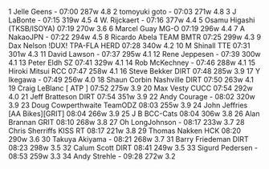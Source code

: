   1  Jelle Geens  -  07:00    287w  4.8
  2  tomoyuki goto  -  07:03    271w  4.8
  3  J LaBonte  -  07:15    319w  4.5
  4  W. Rijckaert  -  07:16    377w  4.4
  5  Osamu Higashi  (TKSB/ISOYA)    07:19    270w  3.6
  6  Marcel Guay  MG-O  07:19    296w  4.4
  7  A NakaoJPN  -  07:22    294w  4.5
  8  Ricardo Abela  TEAM BMTR  07:25    299w  4.3
  9  Dax Nelson  !DUX! TPA-FLA HERD  07:28    340w  4.2
 10  M Shinall  TTE  07:31    301w  4.3
 11  David Lawson  -  07:37    295w  4.1
 12  Rene Jeppesen  -  07:39    300w  4.1
 13  Peter Eldh  SZ  07:41    329w  4.1
 14  Rob McKechney  -  07:46    288w  4.1
 15  Hiroki Mitsui  RCC  07:47    258w  4.1
 16  Steve Bekker  DIRT  07:48    285w  3.9
 17  Y Ikegawa  -  07:49    256w  4.0
 18  Shaun Corbin Nashville  DIRT  07:50    263w  4.1
 19  Craig LeBlanc  [ ATP ]  07:52    275w  3.9
 20  Max Vesty  CUCC  07:54    292w  4.0
 21  Jeff Bratteson  DIRT  07:54    351w  3.9
 22  Andy Courage  -  08:02    320w  3.9
 23  Doug Cowperthwaite  TeamODZ  08:03    255w  3.9
 24  John Jeffries  [AA Bikes][GRIT]  08:04    266w  3.9
 25  J B  BCC-Cats  08:04    306w  3.8
 26  Alan Brannan  GRIT  08:10    268w  3.8
 27  Oh LongJohnson  -  08:17    233w  3.7
 28  Chris Sherriffs  KISS RT  08:17    221w  3.8
 29  Thomas Nakken  HCK  08:20    290w  3.6
 30  Takuya Akiyama  -  08:21    268w  3.7
 31  Barry Friedeman  DIRT  08:23    298w  3.5
 32  Calum Scott  DIRT  08:41    249w  3.5
 33  Sigurd Pedersen  -  08:53    259w  3.3
 34  Andy Strehle  -  09:28    272w  3.2
